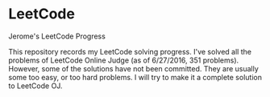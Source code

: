 # LeetCode
Jerome's LeetCode Progress


This repository records my LeetCode solving progress. I've solved all the problems of LeetCode Online Judge (as of 6/27/2016, 351 problems). However, some of the solutions have not been committed. They are usually some too easy, or too hard problems. I will try to make it a complete solution to LeetCode OJ.